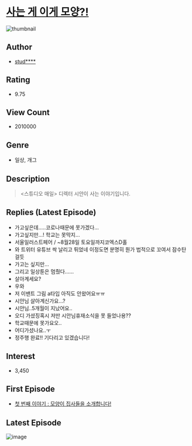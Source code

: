 # [사는 게 이게 모양?!](https://comic.naver.com/bestChallenge/list?titleId=726801)
![thumbnail](https://image-comic.pstatic.net/user_contents_data/challenge_comic/2020/12/18/324735/thumbnail_202x164d31f3de8_afbe_4685_807d_574f09095e81_00001082.JPEG)

## Author
- [stud****](https://comic.naver.com/artistTitle?id=324735)

## Rating
- 9.75

## View Count
- 2010000

## Genre
- 일상, 개그

## Description
> <스튜디오 매일> 디렉터 시안이 사는 이야기입니다.

## Replies (Latest Episode)
- 가고싶은데.....코로나때문에 못가겠다...
- 가고싶지만...! 학교는 못막지...
- 서울일러스트페어 / ~8월28일 토요일까지코엑스D홀
- 와 트위터 유튜브 싹 날리고 튀었네 이정도면 분명히 뭔가 법적으로 꼬여서 잠수탄걸듯
- 가고는 싶지만...
- 그리고 일상툰은 멈췄다......
- 살아계세요?
- 우와
- 저 이밴트 그림 a타입 아직도 안왔어요ㅠㅠ
- 시안님 살아계신가요...?
- 시안님..5개월이 지났어요..
- 오디 가셨징혹시 저만 시안님휴재소식을 못 들었나용??
- 학교때문에 못가요오..
- 어디가셨나요..ㅜ
- 정주행 완료!! 기다리고 있겠습니다!

## Interest
- 3,450

## First Episode
- [첫 번째 이야기 : 모양이 집사들을 소개합니다!](https://comic.naver.com/bestChallenge/detail?titleId=726801&no=1)

## Latest Episode
![image](https://image-comic.pstatic.net/user_contents_data/challenge_comic/2021/08/26/324735/upload_7090412062126452836.jpeg)
